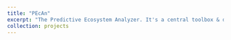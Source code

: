 ```yaml
---
title: "PEcAn"
excerpt: "The Predictive Ecosystem Analyzer. It's a central toolbox & distributed network for developing, diagnosing, and useing ecosystem models. [Check it out](https://pecanproject.github.io/)<br/><img src='/images/pecan_logo.png'>"
collection: projects
---
```


